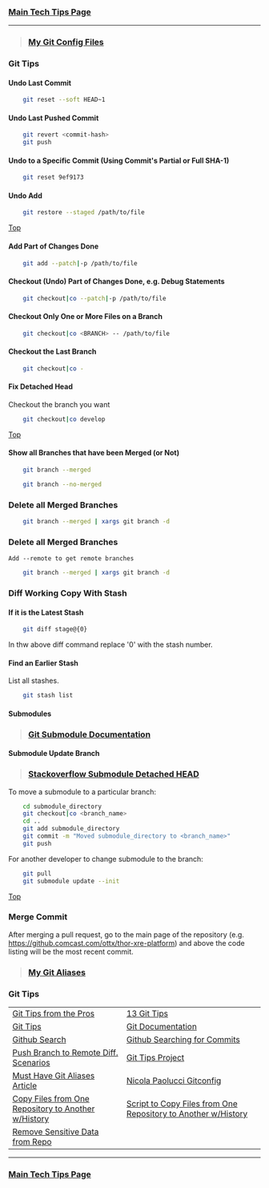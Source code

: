 ### [Main Tech Tips Page](https://github.com/sethfuller/tips/blob/main/tech_tips/README.md)

----------
> ### [My Git Config Files](https://github.com/sethfuller/tips/tree/main/config/Git)

<a name="top"></a>

### Git Tips

#### Undo Last Commit

```bash
	git reset --soft HEAD~1
```
#### Undo Last Pushed Commit

```bash
	git revert <commit-hash>
	git push
```

#### Undo to a Specific Commit (Using Commit's Partial or Full SHA-1)

```bash
	git reset 9ef9173
```

#### Undo Add

```bash
	git restore --staged /path/to/file
```

[Top](#top)

#### Add Part of Changes Done

```bash
	git add --patch|-p /path/to/file
```

#### Checkout (Undo) Part of Changes Done, e.g. Debug Statements


```bash
	git checkout|co --patch|-p /path/to/file
```

#### Checkout Only One or More Files on a Branch

```bash
	git checkout|co <BRANCH> -- /path/to/file
```

#### Checkout the Last Branch

```bash
	git checkout|co -
```

#### Fix Detached Head
Checkout the branch you want

```bash
	git checkout|co develop
```

[Top](#top)

#### Show all Branches that have been Merged (or Not)


```bash
	git branch --merged
```

```bash
	git branch --no-merged
```

### Delete all Merged Branches
```bash
	git branch --merged | xargs git branch -d
```

### Delete all Merged Branches
	Add --remote to get remote branches

```bash
	git branch --merged | xargs git branch -d
```

### Diff Working Copy With Stash

#### If it is the Latest Stash

```bash
	git diff stage@{0}
```

In thw above diff command replace '0' with the stash number.

#### Find an Earlier Stash
List all stashes.

```bash
	git stash list
```

#### Submodules
> ### [Git Submodule Documentation](https://git-scm.com/book/en/v2/Git-Tools-Submodules)

#### Submodule Update Branch
> ### [Stackoverflow Submodule Detached HEAD](https://stackoverflow.com/questions/18770545/why-is-my-git-submodule-head-detached-from-master)

To move a submodule to a particular branch:

```bash
    cd submodule_directory
    git checkout|co <branch_name>
    cd ..
	git add submodule_directory
    git commit -m "Moved submodule_directory to <branch_name>"
    git push
```

For another developer to change submodule to the branch:

```bash
    git pull
    git submodule update --init
```

[Top](#top)

### Merge Commit
After merging a pull request, go to the main page of the repository
(e.g. https://github.comcast.com/ottx/thor-xre-platform) and above the
code listing will be the most recent commit.

> ### [My Git Aliases](/Users/sfulle176/Src/Docs/git_aliases.md)

### Git Tips
|                                                                                                                                                                                  |                                                                                                                         |
|----------------------------------------------------------------------------------------------------------------------------------------------------------------------------------|-------------------------------------------------------------------------------------------------------------------------|
| [Git Tips from the Pros](https://code.tutsplus.com/tutorials/git-tips-from-the-pros--net-29799)                                                                                  | [13 Git Tips](https://opensource.com/article/18/4/git-tips)                                                             |
| [Git Tips](https://github.com/git-tips/tips#show-helpful-guides-that-come-with-git)                                                                                              | [Git Documentation](https://git-scm.com/doc)                                                                            |
| [Github Search](https://docs.github.com/en/github/searching-for-information-on-github/about-searching-on-github)                                                                 | [Github Searching for Commits](https://docs.github.com/en/github/searching-for-information-on-github/searching-commits) |
| [Push Branch to Remote Diff. Scenarios](https://devconnected.com/how-to-push-git-branch-to-remote/)                                                                              | [Git Tips Project](https://github.com/git-tips/tips.git)                                                                |
| [Must Have Git Aliases Article](https://www.durdn.com/blog/2012/11/22/must-have-git-aliases-advanced-examples/)                                                                  | [Nicola Paolucci Gitconfig](https://github.com/durdn/cfg/blob/master/.gitconfig)                                        |
| [Copy Files from One Repository to Another w/History](https://stackoverflow.com/questions/1365541/how-to-move-files-from-one-git-repo-to-another-not-a-clone-preserving-history) | [Script to Copy Files from One Repository to Another w/History](https://gist.github.com/whistler/de34b77aba2221ed8b2e)  |
| [Remove Sensitive Data from Repo](https://docs.github.com/en/github/authenticating-to-github/keeping-your-account-and-data-secure/removing-sensitive-data-from-a-repository)     |                                                                                                                         |

----------

### [Main Tech Tips Page](https://github.com/sethfuller/tips/blob/main/tech_tips/README.md)
